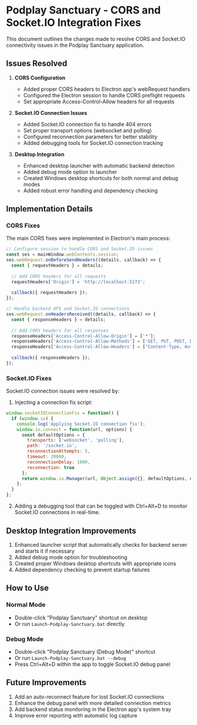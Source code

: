 # Podplay Sanctuary - CORS and Socket.IO Integration Fixes

This document outlines the changes made to resolve CORS and Socket.IO connectivity issues in the Podplay Sanctuary application.

## Issues Resolved

1. **CORS Configuration**
   - Added proper CORS headers to Electron app's webRequest handlers
   - Configured the Electron session to handle CORS preflight requests
   - Set appropriate Access-Control-Allow headers for all requests

2. **Socket.IO Connection Issues**
   - Added Socket.IO connection fix to handle 404 errors
   - Set proper transport options (websocket and polling)
   - Configured reconnection parameters for better stability
   - Added debugging tools for Socket.IO connection tracking

3. **Desktop Integration**
   - Enhanced desktop launcher with automatic backend detection
   - Added debug mode option to launcher
   - Created Windows desktop shortcuts for both normal and debug modes
   - Added robust error handling and dependency checking

## Implementation Details

### CORS Fixes

The main CORS fixes were implemented in Electron's main process:

```javascript
// Configure session to handle CORS and Socket.IO issues
const ses = mainWindow.webContents.session;
ses.webRequest.onBeforeSendHeaders((details, callback) => {
  const { requestHeaders } = details;
  
  // Add CORS headers for all requests
  requestHeaders['Origin'] = 'http://localhost:5173';
  
  callback({ requestHeaders });
});

// Handle backend API and Socket.IO connections
ses.webRequest.onHeadersReceived((details, callback) => {
  const { responseHeaders } = details;
  
  // Add CORS headers for all responses
  responseHeaders['Access-Control-Allow-Origin'] = ['*'];
  responseHeaders['Access-Control-Allow-Methods'] = ['GET, PUT, POST, DELETE, HEAD, OPTIONS, PATCH'];
  responseHeaders['Access-Control-Allow-Headers'] = ['Content-Type, Authorization, X-Requested-With, Accept, Origin'];
  
  callback({ responseHeaders });
});
```

### Socket.IO Fixes

Socket.IO connection issues were resolved by:

1. Injecting a connection fix script:
```javascript
window.socketIOConnectionFix = function() {
  if (window.io) {
    console.log('Applying Socket.IO connection fix');
    window.io.connect = function(url, options) {
      const defaultOptions = { 
        transports: ['websocket', 'polling'],
        path: '/socket.io',
        reconnectionAttempts: 5,
        timeout: 20000,
        reconnectionDelay: 1000,
        reconnection: true
      };
      return window.io.Manager(url, Object.assign({}, defaultOptions, options)).socket('/');
    };
  }
};
```

2. Adding a debugging tool that can be toggled with Ctrl+Alt+D to monitor Socket.IO connections in real-time.

## Desktop Integration Improvements

1. Enhanced launcher script that automatically checks for backend server and starts it if necessary
2. Added debug mode option for troubleshooting
3. Created proper Windows desktop shortcuts with appropriate icons
4. Added dependency checking to prevent startup failures

## How to Use

### Normal Mode
- Double-click "Podplay Sanctuary" shortcut on desktop
- Or run `Launch-Podplay-Sanctuary.bat` directly

### Debug Mode
- Double-click "Podplay Sanctuary (Debug Mode)" shortcut
- Or run `Launch-Podplay-Sanctuary.bat --debug`
- Press Ctrl+Alt+D within the app to toggle Socket.IO debug panel

## Future Improvements

1. Add an auto-reconnect feature for lost Socket.IO connections
2. Enhance the debug panel with more detailed connection metrics
3. Add backend status monitoring in the Electron app's system tray
4. Improve error reporting with automatic log capture
